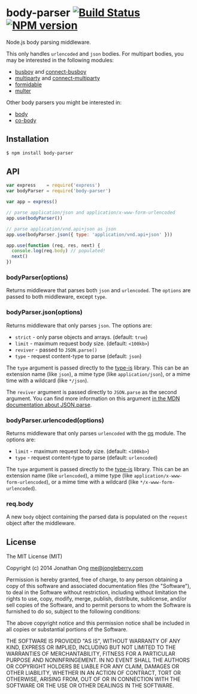 # body-parser [![Build Status](https://travis-ci.org/expressjs/body-parser.svg?branch=master)](https://travis-ci.org/expressjs/body-parser) [![NPM version](https://badge.fury.io/js/body-parser.svg)](https://badge.fury.io/js/body-parser)

Node.js body parsing middleware.

This only handles `urlencoded` and `json` bodies.
For multipart bodies, you may be interested in the following modules:

- [busboy](https://github.com/mscdex/busboy) and [connect-busboy](https://github.com/mscdex/connect-busboy)
- [multiparty](https://github.com/andrewrk/node-multiparty) and [connect-multiparty](https://github.com/andrewrk/connect-multiparty)
- [formidable](https://github.com/felixge/node-formidable)
- [multer](https://github.com/expressjs/multer)

Other body parsers you might be interested in:

- [body](https://github.com/raynos/body)
- [co-body](https://github.com/visionmedia/co-body)

## Installation

```sh
$ npm install body-parser
```

## API

```js
var express    = require('express')
var bodyParser = require('body-parser')

var app = express()

// parse application/json and application/x-www-form-urlencoded
app.use(bodyParser())

// parse application/vnd.api+json as json
app.use(bodyParser.json({ type: 'application/vnd.api+json' }))

app.use(function (req, res, next) {
  console.log(req.body) // populated!
  next()
})
```

### bodyParser(options)

Returns middleware that parses both `json` and `urlencoded`.
The `options` are passed to both middleware, except `type`.

### bodyParser.json(options)

Returns middleware that only parses `json`. The options are:

- `strict` - only parse objects and arrays. (default: `true`)
- `limit` - maximum request body size. (default: `<100kb>`)
- `reviver` - passed to `JSON.parse()`
- `type` - request content-type to parse (default: `json`)

The `type` argument is passed directly to the [type-is](https://github.com/expressjs/type-is) library. This can be an extension name (like `json`), a mime type (like `application/json`), or a mime time with a wildcard (like `*/json`).

The `reviver` argument is passed directly to `JSON.parse` as the second argument. You can find more information on this argument [in the MDN documentation about JSON.parse](https://developer.mozilla.org/en-US/docs/Web/JavaScript/Reference/Global_Objects/JSON/parse#Example.3A_Using_the_reviver_parameter).

### bodyParser.urlencoded(options)

Returns middleware that only parses `urlencoded` with the [qs](https://github.com/visionmedia/node-querystring) module. The options are:

- `limit` - maximum request body size. (default: `<100kb>`)
- `type` - request content-type to parse (default: `urlencoded`)

The `type` argument is passed directly to the [type-is](https://github.com/expressjs/type-is) library. This can be an extension name (like `urlencoded`), a mime type (like `application/x-www-form-urlencoded`), or a mime time with a wildcard (like `*/x-www-form-urlencoded`).

### req.body

A new `body` object containing the parsed data is populated on the `request` object after the middleware.

## License

The MIT License (MIT)

Copyright (c) 2014 Jonathan Ong me@jongleberry.com

Permission is hereby granted, free of charge, to any person obtaining a copy
of this software and associated documentation files (the "Software"), to deal
in the Software without restriction, including without limitation the rights
to use, copy, modify, merge, publish, distribute, sublicense, and/or sell
copies of the Software, and to permit persons to whom the Software is
furnished to do so, subject to the following conditions:

The above copyright notice and this permission notice shall be included in
all copies or substantial portions of the Software.

THE SOFTWARE IS PROVIDED "AS IS", WITHOUT WARRANTY OF ANY KIND, EXPRESS OR
IMPLIED, INCLUDING BUT NOT LIMITED TO THE WARRANTIES OF MERCHANTABILITY,
FITNESS FOR A PARTICULAR PURPOSE AND NONINFRINGEMENT. IN NO EVENT SHALL THE
AUTHORS OR COPYRIGHT HOLDERS BE LIABLE FOR ANY CLAIM, DAMAGES OR OTHER
LIABILITY, WHETHER IN AN ACTION OF CONTRACT, TORT OR OTHERWISE, ARISING FROM,
OUT OF OR IN CONNECTION WITH THE SOFTWARE OR THE USE OR OTHER DEALINGS IN
THE SOFTWARE.
